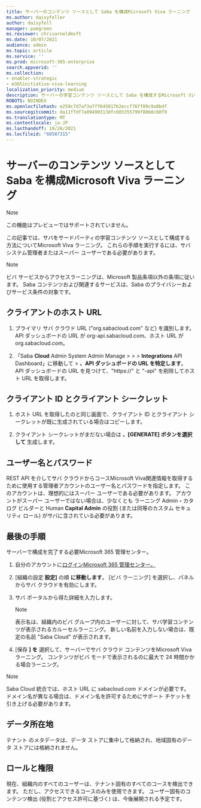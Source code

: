 ```yaml
---
title: サーバーのコンテンツ ソースとして Saba を構成Microsoft Viva ラーニング
ms.author: daisyfeller
author: daisyfell
manager: pamgreen
ms.reviewer: chrisarnoldmsft
ms.date: 10/07/2021
audience: admin
ms.topic: article
ms.service: ''
ms.prod: microsoft-365-enterprise
search.appverid: ''
ms.collection:
- enabler-strategic
- m365initiative-viva-learning
localization_priority: medium
description: サーバーの学習コンテンツ ソースとして Saba を構成するMicrosoft Viva ラーニング。
ROBOTS: NOINDEX
ms.openlocfilehash: e259c7d7af3a7ff645017b2eccf76ff89c9a0bdf
ms.sourcegitcommit: da11ffdf7a09490313dfc603355799f80b0c60f9
ms.translationtype: MT
ms.contentlocale: ja-JP
ms.lasthandoff: 10/26/2021
ms.locfileid: "60587315"
---
```

# <a name="configure-saba-as-a-content-source-for-microsoft-viva-learning"></a>サーバーのコンテンツ ソースとして Saba を構成Microsoft Viva ラーニング

>[!NOTE]
>この機能はプレビューではサポートされていません。

この記事では、サバをサードパーティの学習コンテンツ ソースとして構成する方法についてMicrosoft Viva ラーニング。 これらの手順を実行するには、サバ システム管理者またはスーパー ユーザーである必要があります。

>[!NOTE]
>ビバ サービスからアクセスラーニングは、Microsoft 製品条項以外の条項に従います。 Saba コンテンツおよび関連するサービスは、Saba のプライバシーおよびサービス条件の対象です。

## <a name="clients-host-url"></a>クライアントのホスト URL

1. プライマリ サバ クラウド URL ("org.sabacloud.com" など) を識別します。 API ダッシュボードの URL が org-api.sabacloud.com、ホスト URL が org.sabacloud.com。

2. 「Saba **Cloud** Admin System Admin Manage  >    >    >  **Integrations** API Dashboard」に移動して  >  **、API ダッシュボードの URL を特定します**。 API ダッシュボードの URL を見つけて、"https://" と "-api" を削除してホスト URL を取得します。

<!--![Image of the API dashboard.](../media/learning/saba-1.png)-->

## <a name="client-id-and-client-secret"></a>クライアント ID とクライアント シークレット

1. ホスト URL を取得したのと同じ画面で、クライアント ID とクライアント シークレットが既に生成されている場合はコピーします。

2. クライアント シークレットがまだない場合は **、[GENERATE] ボタンを選択して** 生成します。

    <!--![Image of the button to generate the Client secret.](../media/learning/saba-2.png)-->

## <a name="username-and-password"></a>ユーザー名とパスワード

REST API を介してサバ クラウドからコースMicrosoft Viva関連情報を取得するために使用する管理者アカウントのユーザー名とパスワードを指定します。 このアカウントは、理想的にはスーパー ユーザーである必要があります。 アカウントがスーパー ユーザーではない場合は、少なくとも ラーニング Admin **-** カタログ ビルダーと Human **Capital Admin** の役割 (または同等のカスタム セキュリティ ロール) がサバに含されている必要があります。

## <a name="last-steps"></a>最後の手順

サーバーで構成を完了する必要Microsoft 365 管理センター。

1. 自分のアカウントに[ログインMicrosoft 365 管理センター。](https://admin.microsoft.com)
2. [組織の設定 **設定]** の順 **に移動します**。 [ビバ ラーニング] を選択し、パネルからサバ クラウドを有効にします。
3. サバ ポータルから得た詳細を入力します。
    >[!NOTE]
    >表示名は、組織内のビバ グループ内のユーザーに対して、サバ学習コンテンツが表示されるカルーセルラーニング。 新しい名前を入力しない場合は、既定の名前 "Saba Cloud" が表示されます。

    <!--![Image of where you post configuration details in the admin center.](../media/learning/saba-3.png)-->

4. [保存 **] を** 選択して、サーバーでサバ クラウド コンテンツをMicrosoft Viva ラーニング。 コンテンツがビバ モードで表示されるのに最大で 24 時間かかる場合ラーニング。

> [!Note]
> Saba Cloud 統合では、ホスト URL に sabacloud.com ドメインが必要です。 ドメイン名が異なる場合は、ドメイン名を許可するためにサポート チケットを引き上げる必要があります。

## <a name="data-residency"></a>データ所在地

テナント のメタデータは、データ ストアに集中して格納され、地域固有のデータ ストアには格納されません。

## <a name="roles-and-permissions"></a>ロールと権限

現在、組織内のすべてのユーザーは、テナント固有のすべてのコースを検出できます。 ただし、アクセスできるコースのみを使用できます。 ユーザー固有のコンテンツ検出 (役割とアクセス許可に基づく) は、今後展開される予定です。
